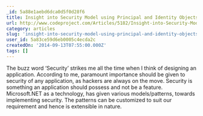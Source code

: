 ```yaml
---
_id: 5a88e1aebd6dca0d5f0d28f6
title: Insight into Security Model using Principal and Identity Objects in .NET
url: http://www.codeproject.com/Articles/5182/Insight-into-Security-Model-using-Principal-and-Id
category: articles
slug: 'insight-into-security-model-using-principal-and-identity-objects-in-net'
user_id: 5a83ce59d6eb0005c4ecda2c
createdOn: '2014-09-13T07:55:00.000Z'
tags: []
---
```


The buzz word ‘Security’ strikes me all the time when I think of designing an application. According to me, paramount importance should be given to security of any application, as hackers are always on the move. Security is something an application should possess and not be a feature. Microsoft.NET as a technology, has given various models/patterns, towards implementing security. The patterns can be customized to suit our requirement and hence is extensible in nature.

